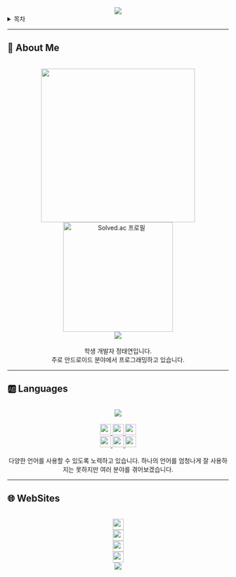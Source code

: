 <div align=center>
    <img src="https://capsule-render.vercel.app/api?type=waving&height=280&fontSize=70&fontAlignY=40&descAlignY=60&color=gradient&customColorList=20&section=header&text=Error0918&desc=jtaeyeon05"/>
</div>

<details>
    <summary>목차</summary>
    <h6>
        <ul dir="auto">
            <a href="https://github.com/error0918/error0918/tree/main/#-----About-Me">
                <li>
                    🧐 About Me
                </li>
            </a>
            <a href="https://github.com/error0918/error0918/tree/main/#-----Languages">
                <li>
                    🆎 Languages
                </li>
            </a>
            <a href="https://github.com/error0918/error0918/tree/main/#-----WebSites">
                <li>
                    🌐 WebSites
                </li>
            </a>
        </ul>
    </h6>
</details>

---

<h2>
    🧐 About Me
</h2>

<br/>

<div align=center>
    <a href="https://github.com/error0918?tab=repositories">
        <img src="https://github-readme-stats.vercel.app/api?username=error0918&show_icons=false&theme=onedark&hide=issues,contribs"
            width="350"/>
    </a>
    <br/>
    <a href="https://solved.ac/jtaeyeon05">
        <img src="http://mazassumnida.wtf/api/generate_badge?boj=jtaeyeon05"
            width="250"
            title="Solved.ac 프로필"/>
    </a>
    <br/>
    <a href="https://wakatime.com/@77893c2f-df09-4c31-9dc9-76fc135dd21e">
        <img src="https://wakatime.com/badge/user/77893c2f-df09-4c31-9dc9-76fc135dd21e.svg?style=flat-square"/>
    </a>
    <br/>
    <br/>
    학생 개발자 정태연입니다.
    <br/>
    주로 안드로이드 분야에서 프로그래밍하고 있습니다.
</div>

--- 

<h2>
    🆎 Languages
</h2>

<br/>

<div align=center>
    <a href="https://github.com/error0918?tab=repositories">
        <img src="https://github-readme-stats.vercel.app/api/top-langs/?username=error0918&langs_count=6&theme=onedark"/>
    </a>
    <br/>
    <br/>
    <a href="https://kotlinlang.org/">
        <img src="https://img.shields.io/badge/Kotlin-7F52FF?style=flat-square&logo=Kotlin&logoColor=white" 
            height="25"/> 
    </a>
    <a href="https://java.com/">
        <img src="https://img.shields.io/badge/Java-F80000?style=flat-square&logo=Oracle&logoColor=white"
            height="25"/>
    </a>
    <a href="https://python.org/">
        <img src="https://img.shields.io/badge/Python-3776AB?style=flat-square&logo=Python&logoColor=white"
            height="25"/>
    </a>
    <br/>
    <a href="https://scala-lang.org/">
        <img src="https://img.shields.io/badge/Scala-DC322F?style=flat-square&logo=Scala&logoColor=white"
            height="25"/>
    </a>
    <a href="https://developer.mozilla.org/ko/docs/Web/JavaScript">
        <img src="https://img.shields.io/badge/JavaScript-F7DF1E?style=flat-square&logo=JavaScript&logoColor=black"
            height="25"/>
    </a>
    <a href="https://learn.microsoft.com/ko-kr/dotnet/csharp/">
        <img src="https://img.shields.io/badge/C%20Sharp-A179DC?style=flat-square&logo=CSharp&logoColor=white"
            height="25"/>
    </a>
    <br/>
    <br/>
    다양한 언어를 사용할 수 있도록 노력하고 있습니다. 하나의 언어를 엄청나게 잘 사용하지는 못하지만 여러 분야를 겪어보겠습니다.
</div>

---

<h2>
    🌐 WebSites
</h2>

<br/>

<div align=center>
    <a href="https://error0918.github.io/">
        <img src="https://img.shields.io/badge/GitHubIo-334499?style=flat-square&logo=FirefoxBrowser&logoColor=white"
            height="25"/>
    </a>
    <br/>
    <a href="https://open.kakao.com/me/error">
        <img src="https://img.shields.io/badge/KakaoTalk-FAE100?style=flat-sqaure&logo=KakaoTalk&logoColor=black"
            height="25"/>
    </a>
    <br/>
    <a href="https://instagram.com/jtaeyeon05/">
        <img src="https://img.shields.io/badge/Instagram-E4405F?style=flat-square&logo=Instagram&logoColor=white"
            height="25"/>
    </a>
    <br/>
    <a href="https://instagram.com/crazy._.taeyeon/">
        <img src="https://img.shields.io/badge/Instagram%20(sub)-E4405F?style=flat-square&logo=Instagram&logoColor=white"
            height="25"/>
    </a>   
</div>

<div align=center>
    <img src="https://capsule-render.vercel.app/api?type=waving&height=200&descAlignY=80&color=gradient&customColorList=20&section=footer&desc=Copyright%202023.%20jtaeyeon05%20all%20rights%20reserved"/>
</div>
